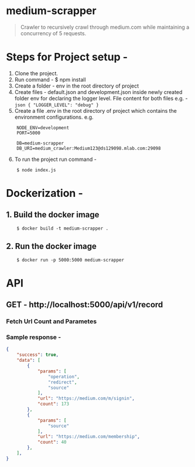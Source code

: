 # medium-scrapper
> Crawler to recursively crawl through medium.com while maintaining a concurrency of 5 requests.


# Steps for Project setup -

1. Clone the project.
2. Run command - $ npm install
3. Create a folder - env in the root directory of project
4. Create files - default.json and development.json inside newly created folder env for declaring the logger level.
    File content for both files e.g. -
        ```json
        {
                "LOGGER_LEVEL": "debug"
        }
        ```
5. Create a file .env in the root directory of project which contains the environment configurations. e.g.
```shell
    NODE_ENV=development
    PORT=5000

    DB=medium-scrapper
    DB_URI=medium_crawler:Medium123@ds129098.mlab.com:29098
```

6. To run the project run command -
```shell
    $ node index.js
```


# Dockerization -

## 1. Build the docker image
```shell
    $ docker build -t medium-scrapper .
```

## 2. Run the docker image
```shell
    $ docker run -p 5000:5000 medium-scrapper
```


# API

## GET - http://localhost:5000/api/v1/record

### Fetch Url Count and Parametes

### Sample response -
```json
{
    "success": true,
    "data": [
        {
            "params": [
                "operation",
                "redirect",
                "source"
            ],
            "url": "https://medium.com/m/signin",
            "count": 173
        },
        {
            "params": [
                "source"
            ],
            "url": "https://medium.com/membership",
            "count": 40
        },
    ],
}
```
